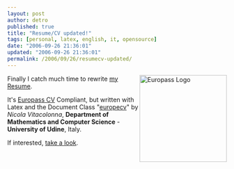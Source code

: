 ```yaml
---
layout: post
author: detro
published: true
title: "Resume/CV updated!"
tags: [personal, latex, english, it, opensource]
date: "2006-09-26 21:36:01"
updated: "2006-09-26 21:36:01"
permalink: /2006/09/26/resumecv-updated/
---
```


<img src="http://www.socrates-leonardo.fr/img/ext/photo_edit/europass.png" alt="Europass Logo" width="200" align="right" />
Finally I catch much time to rewrite <a href="http://www.detronizator.org/bio/resume/">my Resume</a>.

It's <a href="http://europass.cedefop.europa.eu/">Europass CV</a> Compliant, but written with Latex and the Document Class "<a href="http://tug.ctan.org/cgi-bin/ctanPackageInformation.py?id=europecv">europecv</a>" by <em>Nicola Vitacolonna</em>, <strong>Department of Mathematics and Computer Science</strong> - <strong>University of Udine</strong>, Italy.

If interested, <a href="http://www.detronizator.org/bio/resume/">take a look</a>.
